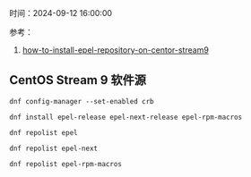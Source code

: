 时间：2024-09-12 16:00:00

参考：

1. [how-to-install-epel-repository-on-centor-stream9](https://www.linuxcnf.com/2023/03/how-to-install-epel-repository-on.html)

## CentOS Stream 9 软件源

```
dnf config-manager --set-enabled crb

dnf install epel-release epel-next-release epel-rpm-macros

dnf repolist epel

dnf repolist epel-next

dnf repolist epel-rpm-macros
```